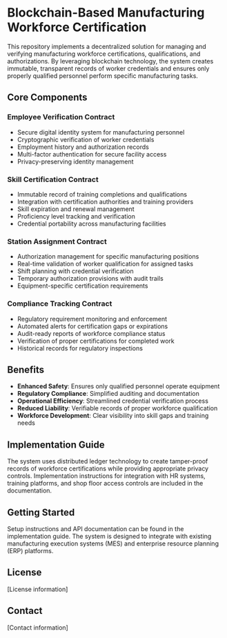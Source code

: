 # Blockchain-Based Manufacturing Workforce Certification

This repository implements a decentralized solution for managing and verifying manufacturing workforce certifications, qualifications, and authorizations. By leveraging blockchain technology, the system creates immutable, transparent records of worker credentials and ensures only properly qualified personnel perform specific manufacturing tasks.

## Core Components

### Employee Verification Contract
- Secure digital identity system for manufacturing personnel
- Cryptographic verification of worker credentials
- Employment history and authorization records
- Multi-factor authentication for secure facility access
- Privacy-preserving identity management

### Skill Certification Contract
- Immutable record of training completions and qualifications
- Integration with certification authorities and training providers
- Skill expiration and renewal management
- Proficiency level tracking and verification
- Credential portability across manufacturing facilities

### Station Assignment Contract
- Authorization management for specific manufacturing positions
- Real-time validation of worker qualification for assigned tasks
- Shift planning with credential verification
- Temporary authorization provisions with audit trails
- Equipment-specific certification requirements

### Compliance Tracking Contract
- Regulatory requirement monitoring and enforcement
- Automated alerts for certification gaps or expirations
- Audit-ready reports of workforce compliance status
- Verification of proper certifications for completed work
- Historical records for regulatory inspections

## Benefits

- **Enhanced Safety**: Ensures only qualified personnel operate equipment
- **Regulatory Compliance**: Simplified auditing and documentation
- **Operational Efficiency**: Streamlined credential verification process
- **Reduced Liability**: Verifiable records of proper workforce qualification
- **Workforce Development**: Clear visibility into skill gaps and training needs

## Implementation Guide

The system uses distributed ledger technology to create tamper-proof records of workforce certifications while providing appropriate privacy controls. Implementation instructions for integration with HR systems, training platforms, and shop floor access controls are included in the documentation.

## Getting Started

Setup instructions and API documentation can be found in the implementation guide. The system is designed to integrate with existing manufacturing execution systems (MES) and enterprise resource planning (ERP) platforms.

## License

[License information]

## Contact

[Contact information]
